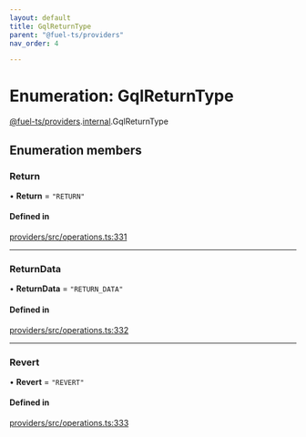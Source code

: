 ```yaml
---
layout: default
title: GqlReturnType
parent: "@fuel-ts/providers"
nav_order: 4

---
```


# Enumeration: GqlReturnType

[@fuel-ts/providers](../index.md).[internal](../namespaces/internal.md).GqlReturnType

## Enumeration members

### Return

• **Return** = `"RETURN"`

#### Defined in

[providers/src/operations.ts:331](https://github.com/FuelLabs/fuels-ts/blob/master/packages/providers/src/operations.ts#L331)

___

### ReturnData

• **ReturnData** = `"RETURN_DATA"`

#### Defined in

[providers/src/operations.ts:332](https://github.com/FuelLabs/fuels-ts/blob/master/packages/providers/src/operations.ts#L332)

___

### Revert

• **Revert** = `"REVERT"`

#### Defined in

[providers/src/operations.ts:333](https://github.com/FuelLabs/fuels-ts/blob/master/packages/providers/src/operations.ts#L333)
